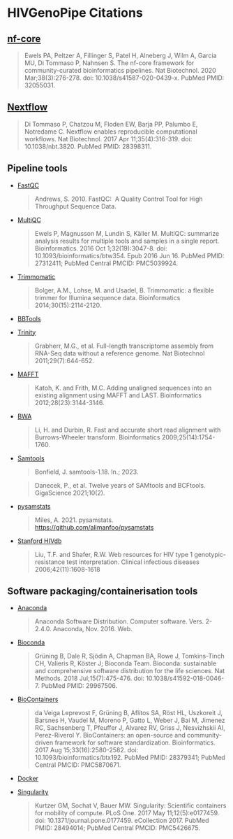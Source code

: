 # HIVGenoPipe Citations

## [nf-core](https://pubmed.ncbi.nlm.nih.gov/32055031/)

> Ewels PA, Peltzer A, Fillinger S, Patel H, Alneberg J, Wilm A, Garcia MU, Di Tommaso P, Nahnsen S. The nf-core framework for community-curated bioinformatics pipelines. Nat Biotechnol. 2020 Mar;38(3):276-278. doi: 10.1038/s41587-020-0439-x. PubMed PMID: 32055031.

## [Nextflow](https://pubmed.ncbi.nlm.nih.gov/28398311/)

> Di Tommaso P, Chatzou M, Floden EW, Barja PP, Palumbo E, Notredame C. Nextflow enables reproducible computational workflows. Nat Biotechnol. 2017 Apr 11;35(4):316-319. doi: 10.1038/nbt.3820. PubMed PMID: 28398311.

## Pipeline tools

- [FastQC](https://www.bioinformatics.babraham.ac.uk/projects/fastqc/)
  > Andrews, S. 2010. FastQC:  A Quality Control Tool for High Throughput Sequence Data.

- [MultiQC](https://pubmed.ncbi.nlm.nih.gov/27312411/)
  > Ewels P, Magnusson M, Lundin S, Käller M. MultiQC: summarize analysis results for multiple tools and samples in a single report. Bioinformatics. 2016 Oct 1;32(19):3047-8. doi: 10.1093/bioinformatics/btw354. Epub 2016 Jun 16. PubMed PMID: 27312411; PubMed Central PMCID: PMC5039924.
- [Trimmomatic](http://www.usadellab.org/cms/?page=trimmomatic)
  > Bolger, A.M., Lohse, M. and Usadel, B. Trimmomatic: a flexible trimmer for Illumina sequence data. Bioinformatics 2014;30(15):2114-2120.
- [BBTools](https://jgi.doe.gov/data-and-tools/software-tools/bbtools/)
  
- [Trinity](https://github.com/trinityrnaseq/trinityrnaseq/wiki)
  > Grabherr, M.G., et al. Full-length transcriptome assembly from RNA-Seq data without a reference genome. Nat Biotechnol 2011;29(7):644-652.

- [MAFFT](https://mafft.cbrc.jp/alignment/software/)
  > Katoh, K. and Frith, M.C. Adding unaligned sequences into an existing alignment using MAFFT and LAST. Bioinformatics 2012;28(23):3144-3146.

- [BWA](https://bio-bwa.sourceforge.net/)
  > Li, H. and Durbin, R. Fast and accurate short read alignment with Burrows-Wheeler transform. Bioinformatics 2009;25(14):1754-1760.

- [Samtools](https://www.htslib.org/)
  > Bonfield, J. samtools-1.18. In.; 2023.
  
  > Danecek, P., et al. Twelve years of SAMtools and BCFtools. GigaScience 2021;10(2).

- [pysamstats](https://github.com/alimanfoo/pysamstats)
  > Miles, A. 2021. pysamstats. https://github.com/alimanfoo/pysamstats

- [Stanford HIVdb](https://hivdb.stanford.edu/)
  > Liu, T.F. and Shafer, R.W. Web resources for HIV type 1 genotypic-resistance test interpretation. Clinical infectious diseases 2006;42(11):1608-1618

## Software packaging/containerisation tools

- [Anaconda](https://anaconda.com)

  > Anaconda Software Distribution. Computer software. Vers. 2-2.4.0. Anaconda, Nov. 2016. Web.

- [Bioconda](https://pubmed.ncbi.nlm.nih.gov/29967506/)

  > Grüning B, Dale R, Sjödin A, Chapman BA, Rowe J, Tomkins-Tinch CH, Valieris R, Köster J; Bioconda Team. Bioconda: sustainable and comprehensive software distribution for the life sciences. Nat Methods. 2018 Jul;15(7):475-476. doi: 10.1038/s41592-018-0046-7. PubMed PMID: 29967506.

- [BioContainers](https://pubmed.ncbi.nlm.nih.gov/28379341/)

  > da Veiga Leprevost F, Grüning B, Aflitos SA, Röst HL, Uszkoreit J, Barsnes H, Vaudel M, Moreno P, Gatto L, Weber J, Bai M, Jimenez RC, Sachsenberg T, Pfeuffer J, Alvarez RV, Griss J, Nesvizhskii AI, Perez-Riverol Y. BioContainers: an open-source and community-driven framework for software standardization. Bioinformatics. 2017 Aug 15;33(16):2580-2582. doi: 10.1093/bioinformatics/btx192. PubMed PMID: 28379341; PubMed Central PMCID: PMC5870671.

- [Docker](https://dl.acm.org/doi/10.5555/2600239.2600241)

- [Singularity](https://pubmed.ncbi.nlm.nih.gov/28494014/)
  > Kurtzer GM, Sochat V, Bauer MW. Singularity: Scientific containers for mobility of compute. PLoS One. 2017 May 11;12(5):e0177459. doi: 10.1371/journal.pone.0177459. eCollection 2017. PubMed PMID: 28494014; PubMed Central PMCID: PMC5426675.
